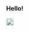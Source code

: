 ### Hello! 
<a href="https://linkedin.com/in/miguel-angel-merlin-arriola">
  <img align="left" alt="Miguel's LinkedIn" width="20px" src="[https://icons8.com/icon/13930/linkedin](https://icons8.com/icon/13930/linkedin)https://icons8.com/icon/13930/linkedin" />
</a>
